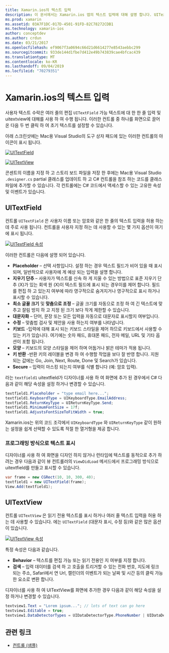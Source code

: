 ```yaml
---
title: Xamarin.ios의 텍스트 입력
description: 이 문서에서는 Xamarin.ios 앱의 텍스트 입력에 대해 설명 합니다. UITextField 및 Uitextfield를 프로그래밍 방식으로 iOS 디자이너에서 사용 하는 방법을 설명 합니다.
ms.prod: xamarin
ms.assetid: 03A7F1DC-017D-4501-91FD-82C78272CDB1
ms.technology: xamarin-ios
author: conceptdev
ms.author: crdun
ms.date: 03/21/2017
ms.openlocfilehash: ef9067f3a0694c66d21d6614277e8543aebbc299
ms.sourcegitcommit: 933de144d1fbe7d412e49b743839cae4bfcac439
ms.translationtype: MT
ms.contentlocale: ko-KR
ms.lasthandoff: 09/04/2019
ms.locfileid: "70279351"
---
```

# <a name="text-input-in-xamarinios"></a>Xamarin.ios의 텍스트 입력

사용자 텍스트 수락은 여러 줄의 편집 `UITextField` 가능 텍스트에 대 한 한 줄 입력 및 uitextview에 대해를 사용 하 여 수행 됩니다. 이러한 컨트롤 중 하나를 화면으로 끌어 온 다음 두 번 클릭 하 여 초기 텍스트를 설정할 수 있습니다.

아래 스크린샷에는 Mac용 Visual Studio의 도구 상자 패드에 있는 이러한 컨트롤의 아이콘이 표시 됩니다.

 [![](text-input-images/image11a.png "UITextField")](text-input-images/image11a.png#lightbox)

 [![](text-input-images/image13a.png "UITextView")](text-input-images/image13a.png#lightbox)

콘센트의 이름을 지정 하 고 스토리 보드 파일을 저장 한 후에는 Mac용 Visual Studio `.designer.cs` partial 클래스를 업데이트 하 고 C# 컨트롤을 참조 하는 코드를 클래스 파일에 추가할 수 있습니다. 각 컨트롤에는 C# 코드에서 액세스할 수 있는 고유한 속성 및 이벤트가 있습니다.

 <a name="UITextField" />


## <a name="uitextfield"></a>UITextField

컨트롤 `UITextField` 은 사용자 이름 또는 암호와 같은 한 줄의 텍스트 입력을 허용 하는 데 주로 사용 됩니다. 컨트롤을 사용자 지정 하는 데 사용할 수 있는 몇 가지 옵션이 여기에 표시 됩니다.

 [![](text-input-images/image15a.png "UITextField 속성")](text-input-images/image15a.png#lightbox)

이러한 컨트롤은 다음에 설명 되어 있습니다.

- **Placeholder** – 선택 사항입니다. 설정 하는 경우 텍스트 필드가 비어 있을 때 표시 되며, 일반적으로 사용자에 게 예상 되는 입력을 설명 합니다.
- **지우기 단추** – 사용자가 텍스트를 신속 하 게 지울 수 있는 방법으로 표준 지우기 단추 (X)가 있는 회색 원 (X)이 텍스트 필드에 표시 되는 경우이를 제어 합니다. 필드를 편집 하 고 있는지 여부에 따라 영구적으로 숨겨지거나 영구적으로 표시 하거나 표시할 수 있습니다.
- **최소 글꼴 크기** 및 **맞춤으로 조정** – 글꼴 크기를 자동으로 조정 하 여 긴 텍스트에 맞추고 잘림 방지 하 고 지정 된 크기 보다 작게 제한할 수 있습니다.
- **대문자화** – 단어, 문장 또는 모든 입력을 자동으로 대문자로 표시할지 여부입니다.
- **수정** – 맞춤법 검사 및 제안을 사용 하는지 여부를 나타냅니다.
- **키보드** -입력에 대해 표시 되는 키보드 스타일을 제어 하므로 키보드에서 사용할 수 있는 키가 있습니다. 여기에는 숫자 패드, 휴대폰 패드, 전자 메일, URL 및 기타 옵션이 포함 됩니다.
- **모양** – 키보드의 모양 스타일을 제어 하며 어둡거나 밝은 테마가 적용 됩니다.
- **키 반환** -반환 키의 레이블을 변경 하 여 수행할 작업을 보다 잘 반영 합니다. 지원 되는 값에는 Go, Join, Next, Route, Done 및 Search가 있습니다.
- **Secure** – 입력이 마스킹 되는지 여부를 식별 합니다 (예: 암호 입력).


라는 `textfield1` uitextfield가 디자이너를 사용 하 여 화면에 추가 된 경우에서 C# 다음과 같이 해당 속성을 설정 하거나 변경할 수 있습니다.

```csharp
textfield1.Placeholder = "type email here...";
textfield1.KeyboardType = UIKeyboardType.EmailAddress;
textfield1.ReturnKeyType = UIReturnKeyType.Send;
textfield1.MinimumFontSize = 17f;
textfield1.AdjustsFontSizeToFitWidth = true;
```

Xamarin.ios는 위의 코드 조각에서 `UIKeyboardType` 와 `UIReturnKeyType` 같이 원하는 설정을 쉽게 선택할 수 있도록 적절 한 열거형을 제공 합니다.

### <a name="display-text-programmatically"></a>프로그래밍 방식으로 텍스트 표시

디자이너를 사용 하 여 화면을 디자인 하지 않거나 런타임에 텍스트를 동적으로 추가 하려는 경우 다음과 같이 뷰 컨트롤러의 `ViewDidLoad` 메서드에서 프로그래밍 방식으로 uitextfield를 만들고 표시할 수 있습니다.

```csharp
var frame = new CGRect(10, 10, 300, 40);
textfield1 = new UITextField(frame);
View.Add(textfield1);
```

 <a name="UITextView" />


## <a name="uitextview"></a>UITextView

컨트롤 `UITextView` 은 읽기 전용 텍스트를 표시 하거나 여러 줄 텍스트 입력을 허용 하는 데 사용할 수 있습니다. 에는 `UITextField` (대문자 표시, 수정 등)와 같은 많은 옵션이 있습니다.

 [![](text-input-images/image16a.png "UITextView 속성")](text-input-images/image16a.png#lightbox)

특정 속성은 다음과 같습니다.

- **Behavior** – 텍스트를 편집 가능 또는 읽기 전용인 지 여부를 지정 합니다.
- **검색** – 입력 데이터를 검색 하 고 호출을 트리거할 수 있는 전화 번호, 지도에 링크 되는 주소, Safari에서 연 Url, 캘린더의 이벤트가 되는 날짜 및 시간 등의 클릭 가능한 요소로 변환 합니다.


디자이너를 사용 하 여 UITextView를 화면에 추가한 경우 다음과 같이 해당 속성을 설정 하거나 변경할 수 있습니다.

```csharp
textview1.Text = "Lorem ipsum..."; // lots of text can go here
textview1.Editable = true;
textview1.DataDetectorTypes = UIDataDetectorType.PhoneNumber | UIDataDetectorType.Link;
```



## <a name="related-links"></a>관련 링크

- [컨트롤 (샘플)](https://docs.microsoft.com/samples/xamarin/ios-samples/controls)
